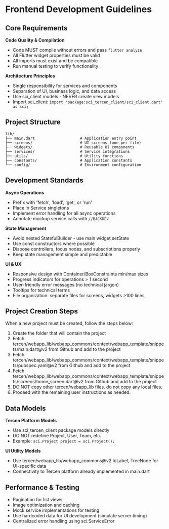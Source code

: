 # Frontend Development Guidelines

## Core Requirements

**Code Quality & Compilation**
- Code MUST compile without errors and pass `flutter analyze`
- All Flutter widget properties must be valid
- All imports must exist and be compatible
- Run manual testing to verify functionality

**Architecture Principles**
- Single responsibility for services and components
- Separation of UI, business logic, and data access
- Use sci_client models - NEVER create view models
- Import sci_client: `import 'package:sci_tercen_client/sci_client.dart' as sci;`

## Project Structure

```
lib/
├── main.dart                    # Application entry point
├── screens/                     # UI screens (one per file)
├── widgets/                     # Reusable UI components  
├── services/                    # Service integrations
├── utils/                       # Utility functions
├── constants/                   # Application constants
└── config/                      # Environment configuration
```

## Development Standards

**Async Operations**
- Prefix with 'fetch', 'load', 'get', or 'run'
- Place in Service singletons
- Implement error handling for all async operations
- Annotate mockup service calls with `//BACKDEV`

**State Management**
- Avoid nested StatefulBuilder - use main widget setState
- Use const constructors where possible
- Dispose controllers, focus nodes, and subscriptions properly
- Keep state management simple and predictable

**UI & UX**
- Responsive design with Container/BoxConstraints min/max sizes
- Progress indicators for operations > 1 second
- User-friendly error messages (no technical jargon)
- Tooltips for technical terms
- File organization: separate files for screens, widgets >100 lines

## Project Creation Steps

When a new project must be created, follow the steps below:
1. Create the folder that will contain the project
2. Fetch  tercen/webapp_lib/webapp_commons/context/webapp_template/snippets/main.dart@v2  from Github and add to the project
3. Fetch tercen/webapp_lib/webapp_commons/context/webapp_template/snippets/pubspec.yaml@v2 from Github and add to the project
4. Fetch tercen/webapp_lib/webapp_commons/context/webapp_template/snippets/screens/home_screen.dart@v2 from Github and add to the project
5. DO NOT copy other tercen/webapp_lib files. do not copy any local files.
6. Proceed with the remaining user instructions as needed.


## Data Models

**Tercen Platform Models**
- Use sci_tercen_client package models directly
- DO NOT redefine Project, User, Team, etc.
- Example: `sci.Project project = sci.Project();`

**UI Utility Models**
- Use tercen/webapp_lib/webapp_commons@v2 IdLabel, TreeNode for UI-specific data
- Connectivity to Tercen platform already implemented in main.dart

## Performance & Testing

- Pagination for list views
- Image optimization and caching
- Mock service implementations for testing
- Use hardcoded data for UI development (simulate server timing)
- Centralized error handling using sci.ServiceError